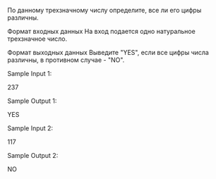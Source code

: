 

По данному трехзначному числу определите, все ли его цифры различны.

Формат входных данных
На вход подается одно натуральное трехзначное число.

Формат выходных данных
Выведите "YES", если все цифры числа различны, в противном случае - "NO".

Sample Input 1:

237

Sample Output 1:

YES

Sample Input 2:

117

Sample Output 2:

NO


